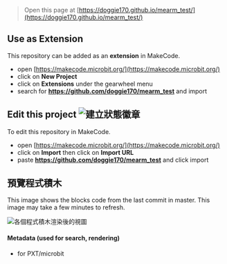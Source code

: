 
> Open this page at [https://doggie170.github.io/mearm_test/](https://doggie170.github.io/mearm_test/)

## Use as Extension

This repository can be added as an **extension** in MakeCode.

* open [https://makecode.microbit.org/](https://makecode.microbit.org/)
* click on **New Project**
* click on **Extensions** under the gearwheel menu
* search for **https://github.com/doggie170/mearm_test** and import

## Edit this project ![建立狀態徽章](https://github.com/doggie170/mearm_test/workflows/MakeCode/badge.svg)

To edit this repository in MakeCode.

* open [https://makecode.microbit.org/](https://makecode.microbit.org/)
* click on **Import** then click on **Import URL**
* paste **https://github.com/doggie170/mearm_test** and click import

## 預覽程式積木

This image shows the blocks code from the last commit in master.
This image may take a few minutes to refresh.

![各個程式積木渲染後的視圖](https://github.com/doggie170/mearm_test/raw/master/.github/makecode/blocks.png)

#### Metadata (used for search, rendering)

* for PXT/microbit
<script src="https://makecode.com/gh-pages-embed.js"></script><script>makeCodeRender("{{ site.makecode.home_url }}", "{{ site.github.owner_name }}/{{ site.github.repository_name }}");</script>
